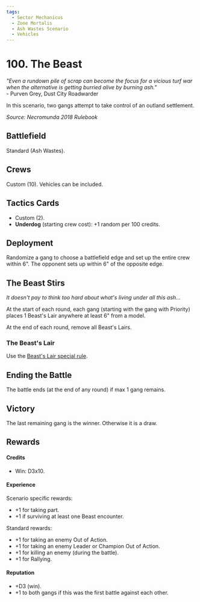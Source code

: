 ```yaml
---
tags:
  - Sector Mechanicus
  - Zone Mortalis
  - Ash Wastes Scenario
  - Vehicles
---
```


# 100. The Beast

_"Even a rundown pile of scrap can become the focus for a vicious turf war when the alternative is getting burried alive by burning ash."_  
\- Purven Grey, Dust City Roadwarder

In this scenario, two gangs attempt to take control of an outland settlement.

_Source: Necromunda 2018 Rulebook_  

## Battlefield

Standard (Ash Wastes).

## Crews

Custom (10). Vehicles can be included.

## Tactics Cards

- Custom (2).
- **Underdog** (starting crew cost): +1 random per 100 credits.

## Deployment

Randomize a gang to choose a battlefield edge and set up the entire crew within 6". The opponent sets up within 6" of the opposite edge.

## The Beast Stirs

_It doesn't pay to think too hard about what's living under all this ash…_

At the start of each round, each gang (starting with the gang with Priority) places 1 Beast's Lair anywhere at least 6" from a model.

At the end of each round, remove all Beast's Lairs.

### The Beast's Lair

Use the [Beast's Lair special rule](/docs/battlefield-setup/scenario-rules#the-beasts-lair).

## Ending the Battle

The battle ends (at the end of any round) if max 1 gang remains.

## Victory

The last remaining gang is the winner. Otherwise it is a draw.

## Rewards

#### Credits

- Win: D3x10.

#### Experience

Scenario specific rewards:

- +1 for taking part.
- +1 if surviving at least one Beast encounter.

Standard rewards:

- +1 for taking an enemy Out of Action.
- +1 for taking an enemy Leader or Champion Out of Action.
- +1 for killing an enemy (during the battle).
- +1 for Rallying.

#### Reputation

- +D3 (win).
- +1 to both gangs if this was the first battle against each other.
